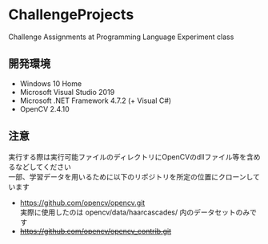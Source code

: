 # ChallengeProjects
Challenge Assignments at Programming Language Experiment class

## 開発環境
- Windows 10 Home
- Microsoft Visual Studio 2019
- Microsoft .NET Framework 4.7.2 (+ Visual C#) 
- OpenCV 2.4.10

## 注意
実行する際は実行可能ファイルのディレクトリにOpenCVのdllファイル等を含めるなどしてください\
一部、学習データを用いるために以下のリポジトリを所定の位置にクローンしています
- https://github.com/opencv/opencv.git \
  実際に使用したのは opencv/data/haarcascades/ 内のデータセットのみです
- ~~https://github.com/opencv/opencv_contrib.git~~
